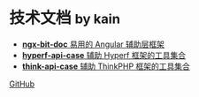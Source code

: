 # 技术文档 <small>by kain</small>

- [**ngx-bit-doc** 易用的 Angular 辅助层框架](/ngx-bit/) 
- [**hyperf-api-case** 辅助 Hyperf 框架的工具集合](/hyperf/)
- [**think-api-case** 辅助 ThinkPHP 框架的工具集合](/think/)

[GitHub](https://github.com/kainonly)

